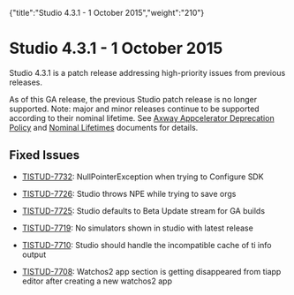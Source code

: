 {"title":"Studio 4.3.1 - 1 October 2015","weight":"210"} 

# Studio 4.3.1 - 1 October 2015

Studio 4.3.1 is a patch release addressing high-priority issues from previous releases.

As of this GA release, the previous Studio patch release is no longer supported. Note: major and minor releases continue to be supported according to their nominal lifetime. See [Axway Appcelerator Deprecation Policy](/docs/appc/AMPLIFY_Appcelerator_Services_Overview/Axway_Appcelerator_Deprecation_Policy/) and [Nominal Lifetimes](/docs/appc/AMPLIFY_Appcelerator_Services_Overview/Axway_Appcelerator_Product_Lifecycle/#NominalLifetimes) documents for details.

## Fixed Issues

*   [TISTUD-7732](https://jira.appcelerator.org/browse/TISTUD-7732): NullPointerException when trying to Configure SDK
    
*   [TISTUD-7726](https://jira.appcelerator.org/browse/TISTUD-7726): Studio throws NPE while trying to save orgs
    
*   [TISTUD-7725](https://jira.appcelerator.org/browse/TISTUD-7725): Studio defaults to Beta Update stream for GA builds
    
*   [TISTUD-7719](https://jira.appcelerator.org/browse/TISTUD-7719): No simulators shown in studio with latest release
    
*   [TISTUD-7710](https://jira.appcelerator.org/browse/TISTUD-7710): Studio should handle the incompatible cache of ti info output
    
*   [TISTUD-7708](https://jira.appcelerator.org/browse/TISTUD-7708): Watchos2 app section is getting disappeared from tiapp editor after creating a new watchos2 app